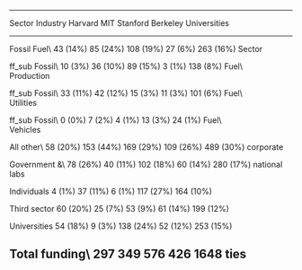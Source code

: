   -------------------------------------------------------------------------------------------
  Sector           Industry     Harvard    MIT         Stanford    Berkeley    Universities
  ---------------- ------------ ---------- ----------- ----------- ----------- --------------
  Fossil Fuel\                  43 (14%)   85 (24%)    108 (19%)   27 (6%)     263 (16%)
  Sector                                                                       

  ff_sub           Fossil\      10 (3%)    36 (10%)    89 (15%)    3 (1%)      138 (8%)
                   Fuel\                                                       
                   Production                                                  

  ff_sub           Fossil\      33 (11%)   42 (12%)    15 (3%)     11 (3%)     101 (6%)
                   Fuel\                                                       
                   Utilities                                                   

  ff_sub           Fossil\      0 (0%)     7 (2%)      4 (1%)      13 (3%)     24 (1%)
                   Fuel\                                                       
                   Vehicles                                                    

  All other\                    58 (20%)   153 (44%)   169 (29%)   109 (26%)   489 (30%)
  corporate                                                                    

  Government &\                 78 (26%)   40 (11%)    102 (18%)   60 (14%)    280 (17%)
  national labs                                                                

  Individuals                   4 (1%)     37 (11%)    6 (1%)      117 (27%)   164 (10%)

  Third sector                  60 (20%)   25 (7%)     53 (9%)     61 (14%)    199 (12%)

  Universities                  54 (18%)   9 (3%)      138 (24%)   52 (12%)    253 (15%)

  Total funding\                297        349         576         426         1648
  ties                                                                         
  -------------------------------------------------------------------------------------------
